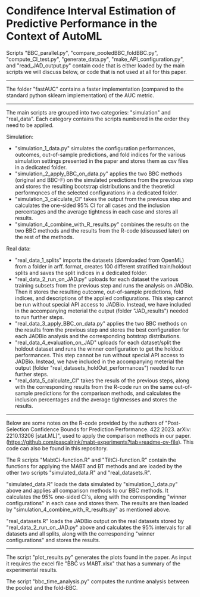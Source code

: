 # Condifence Interval Estimation of Predictive Performance in the Context of AutoML

Scripts "BBC_parallel.py", "compare_pooledBBC_foldBBC.py", "compute_CI_test.py", "generate_data.py", "make_API_configuration.py", and "read_JAD_output.py" contain code that is either loaded by the main scripts we will discuss below, or code that is not used at all for this paper.

-----

The folder "fastAUC" contains a faster implementation (compared to the standard python sklearn implementation) of the AUC metric.

-----

The main scripts are grouped into two categories: "simulation" and "real_data". Each category contains the scripts numbered in the order they need to be applied.

Simulation:
- "simulation_1_data.py" simulates the configuration performances, outcomes, out-of-sample predictions, and fold indices for the various simulation settings presented in the paper and stores them as csv files in a dedicated folder.
- "simulation_2_apply_BBC_on_data.py" applies the two BBC methods (original and BBC-F) on the simulated predictions from the previous step and stores the resulting bootstrap distributions and the theoreticl performqnces of the selected configurations in a dedicated folder.
- "simulation_3_calculate_CI" takes the output from the previous step and calculates the one-sided 95% CI for all cases and the inclusion percentages and the average tightness in each case and stores all results.
- "simulation_4_combine_with_R_results.py" combines the results on the two BBC methods and the results from the R-code (discussed later) on the rest of the methods.

Real data:
- "real_data_1_splits" imports the datasets (downloaded from OpenML) from a folder in arff. format, creates 100 different stratified train/holdout splits and saves the split indices in a dedicated folder.
- "real_data_2_run_on_JAD.py" uploads for each dataset the various training subsets from the previous step and runs the analysis on JADBio. Then it stores the resulting outcome, out-of-sample predictions, fold indices, and descriptions of the applied configurations. This step cannot be run without special API access to JADBio. Instead, we have included in the accompanying meterial the output (folder "JAD_results") needed to run further steps.
- "real_data_3_apply_BBC_on_data.py" applies the two BBC methods on the results from the previous step and stores the best configuration for each JADBio analysis and the corresponding botstrap distributions.
- "real_data_4_evaluation_on_JAD" uploads for each dataset/split the holdout dataset and runs the winner configuration to get the holdout performances. This step cannot be run without special API access to JADBio. Instead, we have included in the accompanying meterial the output (folder "real_datasets_holdOut_performances") needed to run further steps.
- "real_data_5_calculate_CI" takes the resuls of the previous steps, along with the corresponding results from the R-code run on the same out-of-sample predictions for the comparison methods, and calculates the inclusion percentages and the average tightnesses and stores the results.

-----

Below are some notes on the R-code provided by the authors of "Post-Selection Confidence Bounds for Prediction Performance. 422 2023. arXiv: 2210.13206 [stat.ML]", used to apply the comparison methods in our paper. (https://github.com/pascalrink/mabt-experiments?tab=readme-ov-file). This code can also be found in this repository.

The R scripts "MabtCi-function.R" and "TiltCi-function.R" contain the functions for applying the MABT and BT methods and are loaded by the other two scripts "simulated_data.R" and "real_datasets.R". 

"simulated_data.R" loads the data simulated by "simulation_1_data.py" above and applies all comparison methods to our BBC methods. It calculates the 95% one-sided CI's, along with the corresponding "winner configurations" in each case and stores them. The results are then loaded by "simulation_4_combine_with_R_results.py" as mentioned above.

"real_datasets.R" loads the JADBio output on the real datasets stored by "real_data_2_run_on_JAD.py" above and calculates the 95% intervals for all datasets and all splits, along with the corresponding "winner configurations" and stores the results.

-----

The script "plot_results.py" generates the plots found in the paper. As input it requires the excel file "BBC vs MABT.xlsx" that has a summary of the experimental results.

The script "bbc_time_analysis.py" computes the runtime analysis between the pooled and the fold-BBC.



